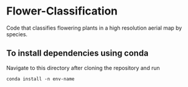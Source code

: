 # Flower-Classification

Code that classifies flowering plants in a high resolution aerial map by species. 

## To install dependencies using conda
Navigate to this directory after cloning the repository and run
```
conda install -n env-name
```
